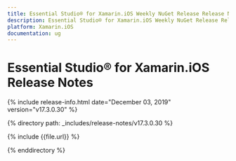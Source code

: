 ```yaml
---
title: Essential Studio® for Xamarin.iOS Weekly NuGet Release Release Notes  
description: Essential Studio® for Xamarin.iOS Weekly NuGet Release Release Notes  
platform: Xamarin.iOS
documentation: ug
---
```


# Essential Studio® for Xamarin.iOS  Release Notes  

{% include release-info.html date="December 03, 2019"  version="v17.3.0.30" %} 


{% directory path: _includes/release-notes/v17.3.0.30 %}

{% include {{file.url}} %}

{% enddirectory %}